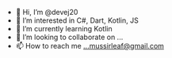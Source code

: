- 👋 Hi, I’m @devej20
- 👀 I’m interested in C#, Dart, Kotlin, JS
- 🌱 I’m currently learning Kotlin
- 💞️ I’m looking to collaborate on ...
- 📫 How to reach me ...mussirleaf@gmail.com

<!---
devej20/devej20 is a ✨ special ✨ repository because its `README.md` (this file) appears on your GitHub profile.
You can click the Preview link to take a look at your changes.
--->
